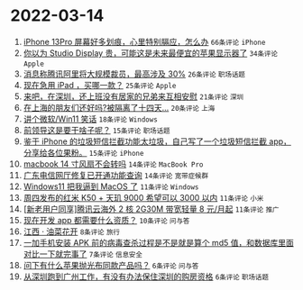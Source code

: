 # 2022-03-14

1. [iPhone 13Pro 屏幕好多划痕，心里特别膈应，怎么办](https://www.v2ex.com/t/840121) `66条评论` `iPhone`
1. [你以为 Studio Display 贵，可能这是未来最便宜的苹果显示器了](https://www.v2ex.com/t/840131) `34条评论` `Apple`
1. [消息称腾讯阿里将大规模裁员，最高涉及 30%](https://www.v2ex.com/t/840177) `26条评论` `职场话题`
1. [现在急用 iPad ，买哪一款？](https://www.v2ex.com/t/840139) `25条评论` `Apple`
1. [来吧，在深圳，还上班没有居家的兄弟来互相安慰](https://www.v2ex.com/t/840127) `21条评论` `深圳`
1. [在上海的朋友们还好吗?被隔离了十四天...](https://www.v2ex.com/t/840159) `20条评论` `上海`
1. [讲个微软/Win11 笑话](https://www.v2ex.com/t/840161) `18条评论` `Windows`
1. [前领导这是要干啥子呢？](https://www.v2ex.com/t/840168) `15条评论` `职场话题`
1. [鉴于 iPhone 的垃圾短信拦截功能太垃圾，自己写了一个垃圾短信拦截 app，分享给各位果粉。](https://www.v2ex.com/t/840128) `15条评论` `iPhone`
1. [macbook 14 寸风扇不会转吗](https://www.v2ex.com/t/840160) `14条评论` `MacBook Pro`
1. [广东电信网厅修复已开通功能查询](https://www.v2ex.com/t/840154) `14条评论` `宽带症候群`
1. [Windows11 把我逼到 MacOS 了](https://www.v2ex.com/t/840183) `11条评论` `Windows`
1. [周四发布的红米 K50 + 天玑 9000 希望可以 3000 以内](https://www.v2ex.com/t/840134) `11条评论` `小米`
1. [[新老用户同享]腾讯云海外 2 核 2G30M 带宽轻量 8 元/月起](https://www.v2ex.com/t/840133) `11条评论` `推广`
1. [现在开发 app 都需要什么资质？](https://www.v2ex.com/t/840165) `10条评论` `问与答`
1. [江西 · 油菜花开](https://www.v2ex.com/t/840170) `8条评论` `旅行`
1. [一加手机安装 APK 前的病毒查杀过程是不是就是算个 md5 值，和数据库里面对比一下就完事了](https://www.v2ex.com/t/840175) `7条评论` `信息安全`
1. [问下有什么苹果抛光布同款产品吗？](https://www.v2ex.com/t/840153) `6条评论` `问与答`
1. [从深圳跑到广州工作，有没有办法保住深圳的购房资格](https://www.v2ex.com/t/840138) `6条评论` `职场话题`
